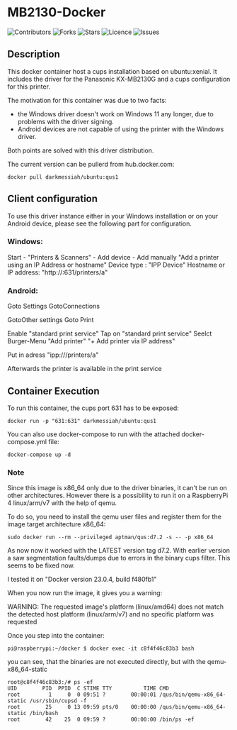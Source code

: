 # MB2130-Docker
![Contributors](https://img.shields.io/github/contributors/SaschaJohn/mb2130-docker?style=plastic)
![Forks](https://img.shields.io/github/forks/SaschaJohn/mb2130-docker)
![Stars](https://img.shields.io/github/stars/SaschaJohn/mb2130-docker)
![Licence](https://img.shields.io/github/license/SaschaJohn/mb2130-docker)
![Issues](https://img.shields.io/github/issues/SaschaJohn/mb2130-docker)

## Description
This docker container host a cups installation based on ubuntu:xenial.
It includes the driver for the Panasonic KX-MB2130G and a cups configuration for this printer.

The motivation for this container was due to two facts:
- the Windows driver doesn't work on Windows 11 any longer, due to problems with the driver signing.
- Android devices are not capable of using the printer with the Windows driver.

Both points are solved with this driver distribution.

The current version can be pullerd from hub.docker.com:

```shell
docker pull darkmessiah/ubuntu:qus1
```

## Client configuration

To use this driver instance either in your Windows installation or on your Android device, please see the following part for configuration.

### Windows:

Start - "Printers & Scanners" - Add device - Add manually
"Add a printer using an IP Address or hostname"
Device type : "IPP Device"
Hostname or IP address: "http://<IP>:631/printers/a"

### Android:

Goto Settings
GotoConnections

GotoOther settings
Goto Print

Enable "standard print service"
Tap on "standard print service"
Seelct Burger-Menu "Add printer"
"+ Add printer via IP address"

Put in adress "ipp://<IP>/printers/a"

Afterwards the printer is available in the print service

## Container Execution

To run this container, the cups port 631 has to be exposed:

```shell
docker run -p "631:631" darkmessiah/ubuntu:qus1
```

You can also use docker-compose to run with the attached docker-compose.yml file:

```shell
docker-compose up -d
```

### Note

Since this image is x86_64 only due to the driver binaries, it can't be run on other architectures.
However there is a possibility to run it on a RaspberryPi 4 linux/arm/v7 with the help of qemu.

To do so, you need to install the qemu user files and register them for the image target architecture x86_64:

```shell
sudo docker run --rm --privileged aptman/qus:d7.2 -s -- -p x86_64
```

As now now it worked with the LATEST version tag d7.2.
With earlier version a saw segmentation faults/dumps due to errors in the binary cups filter.
This seems to be fixed now. 

I tested it on "Docker version 23.0.4, build f480fb1"

When you now run the image, it gives you a warning:

WARNING: The requested image's platform (linux/amd64) does not match the detected host platform (linux/arm/v7) and no specific platform was requested

Once you step into the container:

```shell
pi@raspberrypi:~/docker $ docker exec -it c8f4f46c83b3 bash
```

you can see, that the binaries are not executed directly, but with the qemu-x86_64-static

```shell
root@c8f4f46c83b3:/# ps -ef
UID        PID  PPID  C STIME TTY          TIME CMD
root         1     0  0 09:51 ?        00:00:01 /qus/bin/qemu-x86_64-static /usr/sbin/cupsd -f
root        25     0 13 09:59 pts/0    00:00:00 /qus/bin/qemu-x86_64-static /bin/bash
root        42    25  0 09:59 ?        00:00:00 /bin/ps -ef
```
